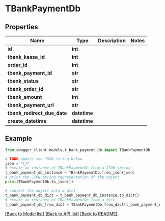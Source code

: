 # TBankPaymentDb


## Properties

Name | Type | Description | Notes
------------ | ------------- | ------------- | -------------
**id** | **int** |  | 
**tbank_kassa_id** | **int** |  | 
**order_id** | **int** |  | 
**tbank_payment_id** | **str** |  | 
**tbank_status** | **str** |  | 
**tbank_order_id** | **str** |  | 
**tbank_amount** | **int** |  | 
**tbank_payment_url** | **str** |  | 
**tbank_redirect_due_date** | **datetime** |  | 
**create_datetime** | **datetime** |  | 

## Example

```python
from swagger_client.models.t_bank_payment_db import TBankPaymentDb

# TODO update the JSON string below
json = "{}"
# create an instance of TBankPaymentDb from a JSON string
t_bank_payment_db_instance = TBankPaymentDb.from_json(json)
# print the JSON string representation of the object
print(TBankPaymentDb.to_json())

# convert the object into a dict
t_bank_payment_db_dict = t_bank_payment_db_instance.to_dict()
# create an instance of TBankPaymentDb from a dict
t_bank_payment_db_from_dict = TBankPaymentDb.from_dict(t_bank_payment_db_dict)
```
[[Back to Model list]](../README.md#documentation-for-models) [[Back to API list]](../README.md#documentation-for-api-endpoints) [[Back to README]](../README.md)



